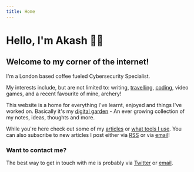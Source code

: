 ```yaml
---
title: Home
---
```


# Hello, I'm Akash 👋🏽

## Welcome to my corner of the internet!

I'm a London based coffee fueled Cybersecurity Specialist.

My interests include, but are not limited to: writing, [travelling](/tags/travel), [coding](https://akashgoswami.dev), video games, and a recent favourite of mine, archery!

This website is a home for everything I've learnt, enjoyed and things I've worked on. Basically it's my [digital garden](https://maggieappleton.com/garden-history) - An ever growing collection of my notes, ideas, thoughts and more.

While you're here check out some of my [articles](/articles) or [what tools I use](/tools). You can also subscribe to new articles I post either via [RSS](https://akashgoswami.com/articles/index.xml) or via [email](https://buttondown.email/akashgoswami)!

### Want to contact me?

The best way to get in touch with me is probably via [Twitter](https://twitter.com/akashgoswami_) or [email](mailto:akash@akashgoswami.com).